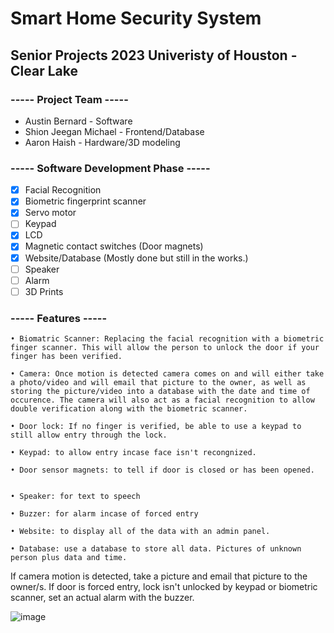 # Smart Home Security System
## Senior Projects 2023 Univeristy of Houston - Clear Lake
### ----- Project Team -----
- Austin Bernard - Software
- Shion Jeegan Michael - Frontend/Database
- Aaron Haish - Hardware/3D modeling

### ----- Software Development Phase -----

- [x] Facial Recognition 
- [x] Biometric fingerprint scanner
- [x] Servo motor
- [ ] Keypad
- [x] LCD
- [x] Magnetic contact switches (Door magnets)
- [x] Website/Database (Mostly done but still in the works.)
- [ ] Speaker
- [ ] Alarm
- [ ] 3D Prints

### ----- Features ----- 


	• Biomatric Scanner: Replacing the facial recognition with a biometric finger scanner. This will allow the person to unlock the door if your finger has been verified.
	
	• Camera: Once motion is detected camera comes on and will either take a photo/video and will email that picture to the owner, as well as storing the picture/video into a database with the date and time of occurence. The camera will also act as a facial recognition to allow double verification along with the biometric scanner.
	
	• Door lock: If no finger is verified, be able to use a keypad to still allow entry through the lock.
	
	• Keypad: to allow entry incase face isn't recongnized.
	
	• Door sensor magnets: to tell if door is closed or has been opened.


	• Speaker: for text to speech
	
	• Buzzer: for alarm incase of forced entry

	• Website: to display all of the data with an admin panel.

	• Database: use a database to store all data. Pictures of unknown person plus data and time.

If camera motion is detected, take a picture and email that picture to the owner/s. If door is forced entry, lock isn't unlocked by keypad or biometric scanner, set an actual alarm with the buzzer.

![image](https://user-images.githubusercontent.com/109118567/221726237-850d65f4-635d-4cc3-ade8-652a4201130c.png)




